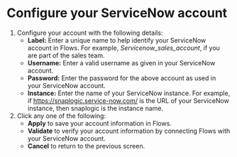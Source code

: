 # Configure your ServiceNow account

1. Configure your account with the following details:
   * **Label:** Enter a unique name to help identify your ServiceNow account in Flows. For example, _Servicenow\_sales\_account_, if you are part of the sales team.
   * **Username:** Enter a valid username as given in your ServiceNow account.
   * **Password:** Enter the password for the above account as used in your ServiceNow account.
   * **Instance:** Enter the name of your ServiceNow instance. For example, if https://snaplogic.service-now.com/ is the URL of your ServiceNow instance, then snaplogic is the instance name.
2. Click any one of the following:
   * **Apply** to save your account information in Flows.
   * **Validate** to verify your account information by connecting Flows with your ServiceNow account.
   * **Cancel** to return to the previous screen.
